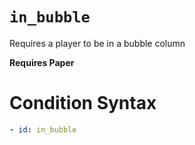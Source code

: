 # `in_bubble`

Requires a player to be in a bubble column

**Requires Paper**

# Condition Syntax
```yaml
- id: in_bubble
```

